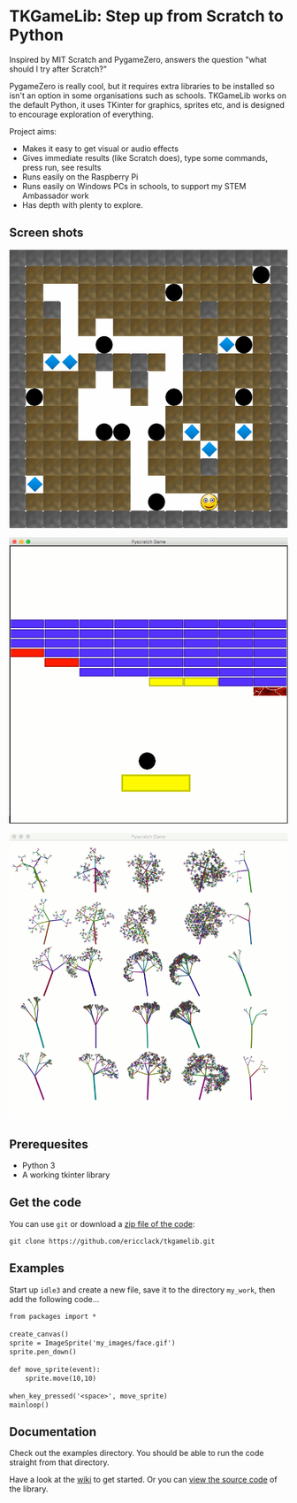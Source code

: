 TKGameLib: Step up from Scratch to Python
==========================================

Inspired by MIT Scratch and PygameZero, answers the question "what should I try after Scratch?"

PygameZero is really cool, but it requires extra libraries to be installed so isn't an option in some organisations such as schools. TKGameLib works on the default Python, it uses TKinter for graphics, sprites etc, and is designed to encourage exploration of everything. 

Project aims:

* Makes it easy to get visual or audio effects
* Gives immediate results (like Scratch does), type some commands, press run, see results
* Runs easily on the Raspberry Pi
* Runs easily on Windows PCs in schools, to support my STEM Ambassador work
* Has depth with plenty to explore.

Screen shots
------------

![boulder screen shot](/images/boulder.png)

![pong screen shot](/images/pong.png)

![fractal trees screen shot](/images/fractal-trees.png)


Prerequesites
-------------

* Python 3
* A working tkinter library

Get the code
------------

You can use `git` or download a [zip file of the code](https://github.com/ericclack/tkgamelib/archive/master.zip):

    git clone https://github.com/ericclack/tkgamelib.git


Examples
--------

Start up `idle3` and create a new file, save it to the directory `my_work`, then add the following code...

```
from packages import *
  
create_canvas()
sprite = ImageSprite('my_images/face.gif')
sprite.pen_down()

def move_sprite(event):
    sprite.move(10,10)

when_key_pressed('<space>', move_sprite)
mainloop()
```

Documentation
-------------

Check out the examples directory. You should be able to run the code straight
from that directory.

Have a look at the [wiki](https://github.com/ericclack/tkgamelib/wiki) to get started. Or you can [view the source code](https://github.com/ericclack/tkgamelib/blob/master/tkgamelib/) of the library.

